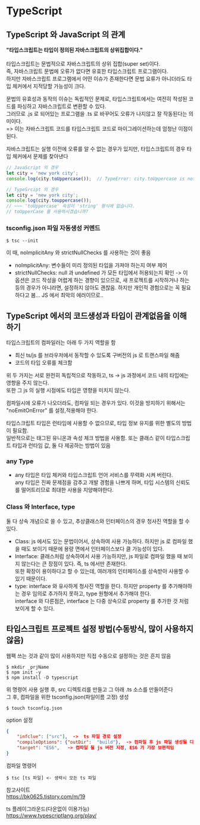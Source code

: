 
# TypeScript

## TypeScript 와 JavaScript 의 관계
<b>"타입스크립트는 타입이 정의된 자바스크립트의 상위집합이다."</b>
</br></br>
타입스크립트는 문법적으로 자바스크립트의 상위 집합(super set)이다.</br>
즉, 자바스크립트 문법에 오류가 없다면 유효한 타입스크립트 프로그램이다.</br>
하지만 자바스크립트 프로그램에서 어떤 이슈가 존재한다면 문법 요류가 아니더라도 타입 체커에서 지적당할 가능성이 크다.</br>


문법의 유효성과 동작의 이슈는 독립적인 문제로, 타입스크립트에서는 여전히 작성된 코드를 파싱하고 자바스크립트로 변환할 수 있다.</br>
그러므로 .js 로 되어있는 프로그램을 .ts 로 바꾸어도 오류가 나지않고 잘 작동된다는 의미이다.</br>
=> 이는 자바스크립트 코드를 타입스크립트 코드로 마이그레이션하는데 엄청난 이점이 된다.


자바스크립트는 실행 이전에 오류를 알 수 없는 경우가 있지만, 타입스크립트의 경우 타입 체커에서 문제를 찾아낸다
```js
// JavaScript 의 경우
let city = 'new york city';
console.log(city.toUppercase());  // TypeError: city.toUppercase is not a function
```

```ts
// TypeSrcipt 의 경우
let city = 'new york city';
console.log(city.touppercase());
// ~~~ 'toUppercase' 속성이 'string' 형식에 없습니다.
// toUpperCase 를 사용하시겠습니까?
```

### tsconfig.json 파일 자동생성 커멘드
```
$ tsc --init
```

이 때, noImplicitAny 와 strictNullChecks 를 사용하는 것이 좋음</br>
- noImplicitAny: 변수들이 미리 정의된 타입을 가져야 하는지 여부 제어
- strictNullChecks: null 과 undefined 가 모든 타입에서 허용되는지 확인 -> 이 옵션은 코드 작성을 어렵게 하는 경향이 있으므로,
새 프로젝트를 시작하거나 하는 등의 경우가 아니라면, 설정하지 않아도 괜찮음. 하지만 개인적 경험으로는 꼭 필요하다고 봄... JS 에서 최악의 에러이므로..


## TypeScript 에서의 코드생성과 타입이 관계없음을 이해하기
타입스크립트의 컴파일러는 아래 두 가지 역할을 함
- 최신 ts/js 를 브라우저에서 동작할 수 있도록 구버전의 js 로 트랜스파일 해줌
- 코드의 타입 오류를 체크함


위 두 가지는 서로 완전히 독립적으로 작동하고, ts -> js 과정에서 코드 내의 타입에는 영향을 주지 않는다.</br>
또한 그 js 의 실행 시점에도 타입은 영향을 미치지 않는다.


컴파일시에 오류가 나오더라도, 컴파일 되는 경우가 있다. 이것을 방지하기 위해서는 "noEmitOnError" 를 설정,적용해야 한다.

타입스크립트 타입은 런타임에 사용할 수 없으므로, 타입 정보 유지를 위한 별도의 방법이 필요함.</br>
일반적으로는 태그된 유니온과 속성 체크 방법을 사용함. 또는 클래스 같이 타입스크립트 타입과 런타임 값, 둘 다 제공하는 방법이 있음


### any Type
- any 타입은 타입 체커와 타입스크립트 언어 서비스를 무력화 시켜 버린다.</br>
any 타입은 진짜 문제점을 감추고 개발 경험을 나쁘게 하며, 타입 시스템의 신뢰도를 떨어트리므로 최대한 사용을 지양해야한다.

### Class 와 Interface, type
둘 다 상속 개념으로 쓸 수 있고, 추상클래스와 인터페이스의 경우 청사진 역할을 할 수 있다.
 - Class: js 에서도 있는 문법이어서, 상속하여 사용 가능하다. 하지만 js 로 컴파일 했을 때도 보이기 때문에 용량 면에서 인터페이스보다 클 가능성이 있다.
- Interface: 클래스처럼 상속하여서 사용 가능하지만, js 파일로 컴파일 했을 때 보이지 않는다는 큰 장점이 있다. 즉, ts 에서만 존재한다.</br>
또한 확장이 용이하다고 할 수 있는데, 여러개의 인터페이스를 상속받아 사용할 수 있기 때문이다.
- type: interface 와 유사하게 청사진 역할을 한다. 하지만 property 를 추가해야하는 경우 임의로 추가하지 못하고, type 원형에서 추가해야 한다.</br>
interface 와 다른점은, interface 는 다중 상속으로 property 를 추가한 것 처럼 보이게 할 수 있다.


## 타입스크립트 프로젝트 설정 방법(수동방식, 많이 사용하지 않음)
웹팩 쓰는 것과 같이 많이 사용하지만 직접 수동으로 설정하는 것은 흔치 않음</br>
```
$ mkdir _prjName
$ npm init -y
$ npm install -D typescript
```

위 명령어 사용 실행 후, src 디렉토리를 만들고 그 아래 .ts 소스를 만들어준다</br>
그 후, 컴파일을 위한 tsconfig.json(파일이름 고정) 생성

```
$ touch tsconfig.json
```

option 설정
```json
{
    "infclue": ["src"],  ->  ts 파일 경로 설정
    "compileOptions": {"outDir":  "build"},  -> 컴파일 후 js 파일 생성될 디렉토리 지정
    "target": "ES6",   -> 컴파일 될 js 버전 지정, ES6 가 가장 보편적임
}
```

컴파일 명령어
```
$ tsc [ts 파일] <- 생략시 모든 ts 파일
```


참고사이트</br>
https://bk0625.tistory.com/m/19


ts 플레이그라운드(다운없이 이용가능)</br>
https://www.typescriptlang.org/play/
